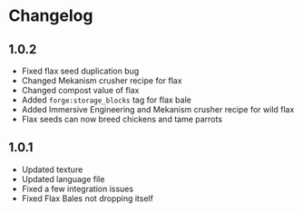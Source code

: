 # Changelog

## 1.0.2

- Fixed flax seed duplication bug
- Changed Mekanism crusher recipe for flax
- Changed compost value of flax
- Added `forge:storage_blocks` tag for flax bale
- Added Immersive Engineering and Mekanism crusher recipe for wild flax
- Flax seeds can now breed chickens and tame parrots

## 1.0.1
- Updated texture
- Updated language file
- Fixed a few integration issues
- Fixed Flax Bales not dropping itself
